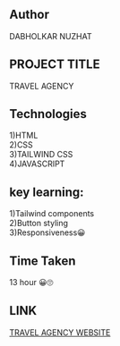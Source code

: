 
## Author
DABHOLKAR NUZHAT

## PROJECT TITLE
TRAVEL AGENCY

## Technologies
1)HTML<br>
2)CSS<br>
3)TAILWIND CSS<br>
4)JAVASCRIPT

## key learning:
1)Tailwind components<br>
2)Button styling<br>
3)Responsiveness😀


## Time Taken
13 hour 😀🙄

## LINK
[TRAVEL AGENCY WEBSITE](https://travelagency12.netlify.app/)
